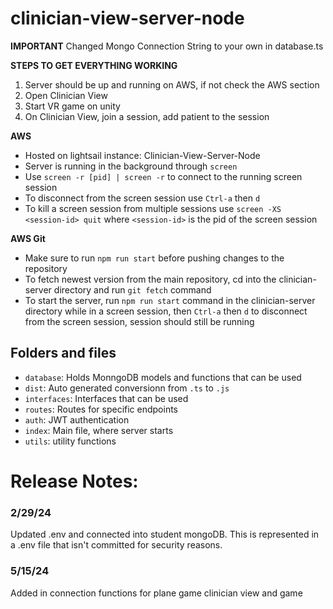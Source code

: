 # clinician-view-server-node

**IMPORTANT**
Changed Mongo Connection String to your own in database.ts

**STEPS TO GET EVERYTHING WORKING**

1. Server should be up and running on AWS, if not check the AWS section
2. Open Clinician View
3. Start VR game on unity
4. On Clinician View, join a session, add patient to the session

**AWS**

- Hosted on lightsail instance: Clinician-View-Server-Node
- Server is running in the background through `screen`
- Use `screen -r [pid] | screen -r` to connect to the running screen session
- To disconnect from the screen session use `Ctrl-a` then `d`
- To kill a screen session from multiple sessions use `screen -XS <session-id> quit` where `<session-id>` is the pid of the screen session

**AWS Git**

- Make sure to run `npm run start` before pushing changes to the repository
- To fetch newest version from the main repository, cd into the clinician-server directory and run `git fetch` command
- To start the server, run `npm run start` command in the clinician-server directory while in a screen session, then
  `Ctrl-a` then `d` to disconnect from the screen session, session should still be running

## Folders and files

- `database`: Holds MonngoDB models and functions that can be used
- `dist`: Auto generated conversionn from `.ts` to `.js`
- `interfaces`: Interfaces that can be used
- `routes`: Routes for specific endpoints
- `auth`: JWT authentication
- `index`: Main file, where server starts
- `utils`: utility functions



# Release Notes:

### 2/29/24

Updated .env and connected into student mongoDB. This is represented in a .env file that isn't committed for security reasons.

### 5/15/24

Added in connection functions for plane game clinician view and game
